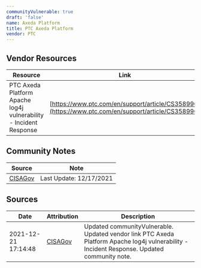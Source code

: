 ```yaml
---
communityVulnerable: true
draft: 'false'
name: Axeda Platform
title: PTC Axeda Platform
vendor: PTC
---
```


## Vendor Resources
| Resource | Link |
| --- | --- |
| PTC Axeda Platform Apache log4j vulnerability - Incident Response | [https://www.ptc.com/en/support/article/CS358990](https://www.ptc.com/en/support/article/CS358990) |


## Community Notes
| Source | Note |
| --- | --- |
| [CISAGov](https://raw.githubusercontent.com/cisagov/log4j-affected-db/develop/README.md) | Last Update: 12/17/2021 |

## Sources
| Date | Attribution | Description |
| --- | --- | --- |
| 2021-12-21 17:14:48 | [CISAGov](https://raw.githubusercontent.com/cisagov/log4j-affected-db/develop/README.md) | Updated communityVulnerable. Updated vendor link PTC Axeda Platform Apache log4j vulnerability - Incident Response. Updated community note.  |
